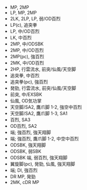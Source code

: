 - MP, 2MP
- LP, MP, 2MP
- 2LK, 2LP, LP, 弱/OD百烈
- LP(c), 追突拳
- LP, 中/OD百烈
- LK, 中百烈
- 2MP, 中/ODSBK
- 2MP, 中/OD百烈
- 2MP(pc), 強百烈
- 2MK, 中/OD百烈
- 2HP, 行雲流水, 前突/仙風/天空脚
- 追突拳, 中百烈
- 追突拳(pc), 強百烈
- 発勁, 行雲流水, 前突/仙風/天空脚
- 前突, 中/EXSBK
- 仙風, OD気功掌
- 天空脚/SA2, 鷹爪脚 1-2, 強空中百烈
- 天空脚/SA2, 鷹爪脚 1-3, SA1
- 百烈, SA3
- OD百烈, SA2
- 端; 強百烈, 強天翔脚
- 端; 強百烈, 鷹爪脚 1-2, 中空中百烈
- ODSBK, 強天翔脚
- ODSBK, 弱SBK
- ODSBK 端, 弱百烈, 強天翔脚
- 翼旋脚(pc), 発勁, 仙風, 強天翔脚
- 端; DI, 強百烈
- DR MP, 発勁
- 2MK, cDR MP
